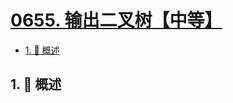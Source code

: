 # [0655. 输出二叉树【中等】](https://github.com/Tdahuyou/TNotes.leetcode/tree/main/notes/0655.%20%E8%BE%93%E5%87%BA%E4%BA%8C%E5%8F%89%E6%A0%91%E3%80%90%E4%B8%AD%E7%AD%89%E3%80%91)

<!-- region:toc -->

- [1. 📝 概述](#1--概述)

<!-- endregion:toc -->

## 1. 📝 概述
